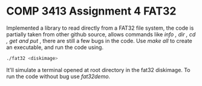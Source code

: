 # COMP 3413 Assignment 4 FAT32

Implemented a library to read directly from a FAT32 file system, the code is partially taken from other github source, allows commands like _info , dir , cd , get and put_ , there are still a few bugs in the code. Use _make all_ to create an executable, and run the code using.
```bash
./fat32 <diskimage>
```
It'll simulate a terminal opened at root directory in the fat32 diskimage. To run the code without bug use _fat32demo_.